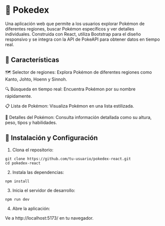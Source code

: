 # 📖 Pokedex

Una aplicación web que permite a los usuarios explorar Pokémon de diferentes regiones, buscar Pokémon específicos y ver detalles individuales. Construida con React, utiliza Bootstrap para el diseño responsivo y se integra con la API de PokeAPI para obtener datos en tiempo real.

## 🚀 Características
 🗺️ Selector de regiones: Explora Pokémon de diferentes regiones como Kanto, Johto, Hoenn y Sinnoh.

🔍 Búsqueda en tiempo real: Encuentra Pokémon por su nombre rápidamente.

📋 Lista de Pokémon: Visualiza Pokémon en una lista estilizada.

🧐 Detalles del Pokémon: Consulta información detallada como su altura, peso, tipos y habilidades.

## 🚧 Instalación y Configuración

1. Clona el repositorio:
```
git clone https://github.com/tu-usuario/pokedex-react.git
cd pokedex-react
```

2. Instala las dependencias:
```
npm install
 ```

3. Inicia el servidor de desarrollo:
```
npm run dev
 ```

4. Abre la aplicación:
   
Ve a http://localhost:5173/ en tu navegador.



